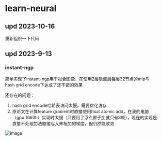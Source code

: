 # learn-neural

## upd 2023-10-16

重新组织一下代码

## upd 2023-9-13

### instant-ngp

简单实现了instant-ngp用于拟合图像，在使用2层隐藏层每层32节点的mlp与hash grid encode下达成了还不错的效果

还存在的问题：

1. hash grid encode哈希表访问太慢，需要优化访存
2. 原论文在计算feature gradient时直接使用float atomic add，在我的电脑（gpu 1660ti）实现时太慢（只要用了浮点原子加就只有3帧），现在的实现是直接不处理加法直接写入未相加的梯度，但仍然能收敛

![image](assets/1694540879471.png)
